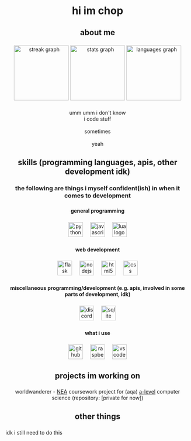 <h1 align="center">hi im chop</h1>

###

<h2 align="center">about me</h2>

###

<div align="center">
  <img src="https://streak-stats.demolab.com?user=Choppovm&locale=en&mode=daily&theme=dracula&hide_border=false&border_radius=5&order=3" height="150" alt="streak graph"/>
  <img src="https://github-readme-stats.vercel.app/api?username=Choppovm&hide_title=false&hide_rank=false&show_icons=true&include_all_commits=true&count_private=true&disable_animations=false&theme=dracula&locale=en&hide_border=false&order=1" height="150" alt="stats graph"/>
  <img src="https://github-readme-stats.vercel.app/api/top-langs?username=Choppovm&locale=en&hide_title=false&layout=compact&card_width=320&langs_count=5&theme=dracula&hide_border=false&order=2" height="150" alt="languages graph"/>
</div>

###

<p align="center">umm umm i don't know<br>i code stuff<br><br>sometimes<br><br>yeah</p>

###

<h2 align="center">skills (programming languages, apis, other development idk)</h2>

###

<h3 align="center">the following are things i myself confident(ish) in when it comes to development</h3>

###

<h4 align="center">general programming</h4>

###

<div align="center">
  <img src="https://skillicons.dev/icons?i=py" height="40" alt="python logo"  />
  <img width="12" />
  <img src="https://skillicons.dev/icons?i=js" height="40" alt="javascript logo"  />
  <img width="12" />
  <img src="https://skillicons.dev/icons?i=lua" height="40" alt="lua logo"  />
</div>

###

<h4 align="center">web development</h4>

###

<div align="center">
  <img src="https://skillicons.dev/icons?i=flask" height="40" alt="flask logo"  />
  <img width="12" />
  <img src="https://skillicons.dev/icons?i=nodejs" height="40" alt="nodejs logo"  />
  <img width="12" />
  <img src="https://skillicons.dev/icons?i=html" height="40" alt="html5 logo"  />
  <img width="12" />
  <img src="https://skillicons.dev/icons?i=css" height="40" alt="css logo"  />
</div>

###

<h4 align="center">miscellaneous programming/development (e.g. apis, involved in some parts of development, idk)</h4>

###

<div align="center">
  <img src="https://skillicons.dev/icons?i=discord" height="40" alt="discord logo"  />
  <img width="12" />
  <img src="https://skillicons.dev/icons?i=sqlite" height="40" alt="sqlite logo"  />
</div>

###

<h4 align="center">what i use</h4>

###

<div align="center">
  <img src="https://skillicons.dev/icons?i=github" height="40" alt="github logo"  />
  <img width="12" />
  <img src="https://skillicons.dev/icons?i=raspberrypi" height="40" alt="raspberrypi logo"  />
  <img width="12" />
  <img src="https://skillicons.dev/icons?i=vscode" height="40" alt="vscode logo"  />
</div>

###

<h2 align="center">projects im working on</h2>

###

<p align="center">worldwanderer - <a href="https://www.aqa.org.uk/student-and-parent-support/private-candidates/non-exam-assessment">NEA</a> coursework project for (aqa) <a href="https://en.wikipedia.org/wiki/A-level">a-level</a> computer science (repository: [private for now])</p>

###

<h2 align="center">other things</h2>

###

<p align="left">idk i still need to do this</p>

###
